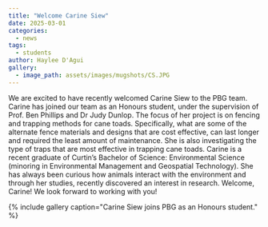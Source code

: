 ```yaml
---
title: "Welcome Carine Siew"
date: 2025-03-01
categories:
  - news
tags:
  - students
author: Haylee D'Agui
gallery:
  - image_path: assets/images/mugshots/CS.JPG
---
```


We are excited to have recently welcomed Carine Siew to the PBG team. Carine has joined our team as an Honours student, under the supervision of Prof. Ben Phillips and Dr Judy Dunlop. The focus of her project is on fencing and trapping methods for cane toads. Specifically, what are some of the alternate fence materials and designs that are cost effective, can last longer and required the least amount of maintenance. She is also investigating the type of traps that are most effective in trapping cane toads.
Carine is a recent graduate of Curtin’s Bachelor of Science: Environmental Science (minoring in Environmental Management and Geospatial Technology). She has always been curious how animals interact with the environment and through her studies, recently discovered an interest in research. 
Welcome, Carine! We look forward to working with you!




{% include gallery caption="Carine Siew joins PBG as an Honours student." %}